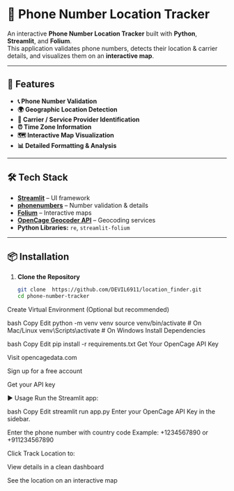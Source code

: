 # 📱 Phone Number Location Tracker

An interactive **Phone Number Location Tracker** built with **Python**, **Streamlit**, and **Folium**.  
This application validates phone numbers, detects their location & carrier details, and visualizes them on an **interactive map**.  

---

## 🚀 Features

- **📞 Phone Number Validation**
- **🌍 Geographic Location Detection**
- **🏢 Carrier / Service Provider Identification**
- **⏰ Time Zone Information**
- **🗺️ Interactive Map Visualization**
- **📊 Detailed Formatting & Analysis**

---

## 🛠 Tech Stack

- **[Streamlit](https://streamlit.io/)** – UI framework
- **[phonenumbers](https://pypi.org/project/phonenumbers/)** – Number validation & details
- **[Folium](https://python-visualization.github.io/folium/)** – Interactive maps
- **[OpenCage Geocoder API](https://opencagedata.com/)** – Geocoding services
- **Python Libraries:** `re`, `streamlit-folium`

---

## 📦 Installation

1. **Clone the Repository**
   ```bash
   git clone  https://github.com/DEVIL6911/location_finder.git
   cd phone-number-tracker

Create Virtual Environment (Optional but recommended)

bash
Copy
Edit
python -m venv venv
source venv/bin/activate  # On Mac/Linux
venv\Scripts\activate     # On Windows
Install Dependencies

bash
Copy
Edit
pip install -r requirements.txt
Get Your OpenCage API Key

Visit opencagedata.com

Sign up for a free account

Get your API key

▶ Usage
Run the Streamlit app:

bash
Copy
Edit
streamlit run app.py
Enter your OpenCage API Key in the sidebar.

Enter the phone number with country code
Example: +1234567890 or +911234567890

Click Track Location to:

View details in a clean dashboard

See the location on an interactive map


